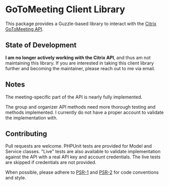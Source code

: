 # GoToMeeting Client Library

This package provides a Guzzle-based library to interact with the
[Citrix GoToMeeting API](https://developer.citrixonline.com/api/gotomeeting-rest-api).

## State of Development

**I am no longer actively working with the Citrix API**, and thus am not maintaining this library.
If you are interested in taking this client library further and becoming the maintainer,
please reach out to me via email.

## Notes

The meeting-specific part of the API is nearly fully implemented.

The group and organizer API methods need more thorough testing and methods implemented.
I currently do not have a proper account to validate the implementation with.

## Contributing

Pull requests are welcome. PHPUnit tests are provided for Model and Service classes. "Live" tests
are also available to validate implementation against the API with a real API key and account
credentials. The live tests are skipped if credentials are not provided.

When possible, please adhere to [PSR-1](http://www.php-fig.org/psr/psr-1/) and
[PSR-2](http://www.php-fig.org/psr/psr-2/) for code conventions and style.
